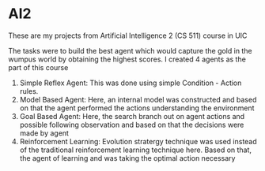 # AI2
These are my projects from Artificial Intelligence 2 (CS 511) course in UIC

The tasks were to build the best agent which would capture the gold in the wumpus world by obtaining the highest scores. 
I created 4 agents as the part of this course

1. Simple Reflex Agent:
         This was done using simple Condition - Action rules.
2. Model Based Agent:
         Here, an internal model was constructed and based on that the agent performed the actions understanding the environment
3. Goal Based Agent:
         Here, the search branch out on agent actions and possible following observation and based on that the decisions were made by agent
4. Reinforcement Learning:
         Evolution stratergy technique was used instead of the traditional reinforcement learning technique here. Based on that, the agent of learning and was taking the optimal action necessary
